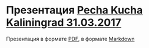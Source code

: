 # Презентация [Pecha Kucha Kaliningrad 31.03.2017](./https://www.facebook.com/pechakucha.kld)

Презентация в формате [PDF](./pdf/PRESENTATION.PDF), в формате [Markdown](./pdf/PRESENTATION.pdf)
